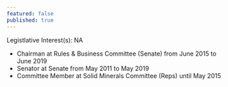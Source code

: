 ```yaml
---
featured: false
published: true
---
```

Legistlative Interest(s): NA

* Chairman at Rules & Business Committee (Senate) from June 2015 to June 2019
* Senator at Senate from May 2011 to May 2019
* Committee Member at Solid Minerals Committee (Reps) until May 2015

